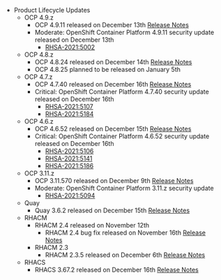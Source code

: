 - Product Lifecycle Updates
    - OCP 4.9.z
        - OCP 4.9.11 released on December 13th [Release Notes](https://access.redhat.com/errata/RHBA-2021:5003)
        - Moderate: OpenShift Container Platform 4.9.11 security update released on December 13th
            - [RHSA-2021:5002](https://access.redhat.com/errata/RHSA-2021:5002)
    - OCP 4.8.z
        - OCP 4.8.24 released on December 14th [Release Notes](https://access.redhat.com/errata/RHBA-2021:4999)
        - OCP 4.8.25 planned to be released on January 5th
    - OCP 4.7.z
        - OCP 4.7.40 released on December 16th [Release Notes](https://access.redhat.com/errata/RHBA-2021:5088)
        - Critical: OpenShift Container Platform 4.7.40 security update released on December 16th
            - [RHSA-2021:5107](https://access.redhat.com/errata/RHSA-2021:5107)
            - [RHSA-2021:5184](https://access.redhat.com/errata/RHSA-2021:5184)
    - OCP 4.6.z
        - OCP 4.6.52 released on December 15th [Release Notes](https://access.redhat.com/errata/RHBA-2021:5010)
        - Critical: OpenShift Container Platform 4.6.52 security update released on December 16th 
            - [RHSA-2021:5106](https://access.redhat.com/errata/RHSA-2021:5106)
            - [RHSA-2021:5141](https://access.redhat.com/errata/RHSA-2021:5141)
            - [RHSA-2021:5186](https://access.redhat.com/errata/RHSA-2021:5186)
    - OCP 3.11.z
        - OCP 3.11.570 released on December 9th [Release Notes](https://access.redhat.com/errata/RHBA-2021:4929)
        - Moderate: OpenShift Container Platform 3.11.z security update
            - [RHSA-2021:5094](https://access.redhat.com/errata/RHSA-2021:5094)
    - Quay
        - Quay 3.6.2 released on December 15th [Release Notes](https://access.redhat.com/errata/RHBA-2021:5034)
    - RHACM
        - RHACM 2.4 released on November 12th
            - RHACM 2.4 bug fix released on November 16th [Release Notes](https://access.redhat.com/errata/RHBA-2021:4674)
        - RHACM 2.3
            - RHACM 2.3.5 released on December 6th [Release Notes](https://access.redhat.com/errata/RHBA-2021:4966)
    - RHACS
        - RHACS 3.67.2 released on December 16th [Release Notes](https://access.redhat.com/errata/RHBA-2021:5201)
  